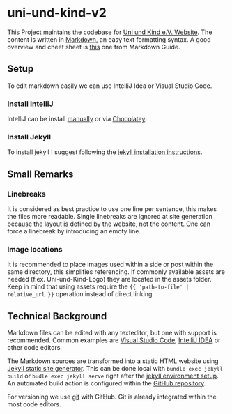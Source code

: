 # uni-und-kind-v2
This Project maintains the codebase for [Uni und Kind e.V. Website](http://www.uni-und-kind.rwth-aachen.de).
The content is written in [Markdown](https://de.wikipedia.org/wiki/Markdown), an easy text formatting syntax.
A good overview and cheet sheet is [this](https://www.markdownguide.org/cheat-sheet) one from Markdown Guide.

## Setup
To edit markdown easily we can use IntelliJ Idea or Visual Studio Code.

### Install IntelliJ
IntelliJ can be install [manually](https://www.jetbrains.com/de-de/idea/) or via [Chocolatey](https://community.chocolatey.org/packages?q=intellij):

### Install Jekyll
To install jekyll I suggest following the [jekyll installation instructions](https://jekyllrb.com/docs/installation/).

## Small Remarks

### Linebreaks
It is considered as best practice to use one line per sentence, this makes the files more readable.
Single linebreaks are ignored at site generation because the layout is defined by the website, not the content.
One can force a linebreak by introducing an emoty line.

### Image locations
It is recommended to place images used within a side or post within the same directory, this simplifies referencing.
If commonly available assets are needed (f.ex. Uni-und-Kind-Logo) they are located in the assets folder.
Keep in mind that using assets require the `{{ 'path-to-file' | relative_url }}` operation instead of direct linking.

## Technical Background
Markdown files can be edited with any texteditor, but one with support is recommended.
Common examples are [Visual Studio Code](https://code.visualstudio.com), [IntelliJ IDEA](https://www.jetbrains.com/idea/) or other code editors.

The Markdown sources are transformed into a static HTML website using [Jekyll static site generator](https://jekyllrb.com).
This can be done local with `bundle exec jekyll build` or `budle exec jekyll serve` right after the [jekyll environment setup](https://jekyllrb.com/docs/installation/).
An automated build action is configured within the [GitHub repository](https://github.com/MBoegers/uni-und-kind-v2).

For versioning we use [git](https://git-scm.com) with GitHub.
Git is already integrated within the most code editors. 